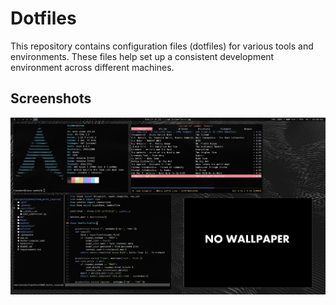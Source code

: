 # Dotfiles

This repository contains configuration files (dotfiles) for various tools and environments. These files help set up a consistent development environment across different machines.

## Screenshots

![Screenshot](image/dotfiles_screen.png)

